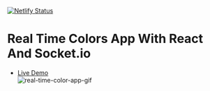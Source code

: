 [![Netlify Status](https://api.netlify.com/api/v1/badges/42ee93e4-1970-433e-92e7-b99a7686bb6c/deploy-status)](https://app.netlify.com/sites/devrimsafakilhan-real-time-color-app/deploys)
# Real Time Colors App With React And Socket.io
- [Live Demo](http://devrimsafakilhan-real-time-color-app.netlify.app)
<br/> ![real-time-color-app-gif](https://user-images.githubusercontent.com/48603501/105738874-8fd02900-5f48-11eb-8c80-788601c7a662.gif)
